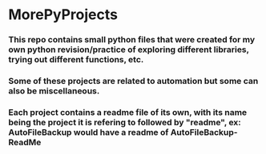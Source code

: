 # MorePyProjects

### This repo contains small python files that were created for my own python revision/practice of exploring different libraries, trying out different functions, etc. 
### Some of these projects are related to automation but some can also be miscellaneous.
### Each project contains a readme file of its own, with its name being the project it is refering to followed by "readme", ex: AutoFileBackup would have a readme of AutoFileBackup-ReadMe
 
